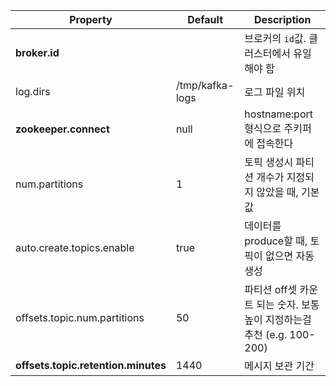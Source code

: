 Property | Default | Description 
--- | --- | --- 
**broker.id**						|					| 브로커의 `id`값. 클러스터에서 유일해야 함
log.dirs						| /tmp/kafka-logs	| 로그 파일 위치
**zookeeper.connect**				| null				| hostname:port 형식으로 주키퍼에 접속한다
num.partitions					| 1					| 토픽 생성시 파티션 개수가 지정되지 않았을 때, 기본 값
auto.create.topics.enable		| true				| 데이터를 produce할 때, 토픽이 없으면 자동 생성
offsets.topic.num.partitions 	| 50				| 파티션 off셋 카운트 되는 숫자. 보통 높이 지정하는걸 추천 (e.g. 100-200)
**offsets.topic.retention.minutes**	| 1440				| 메시지 보관 기간

